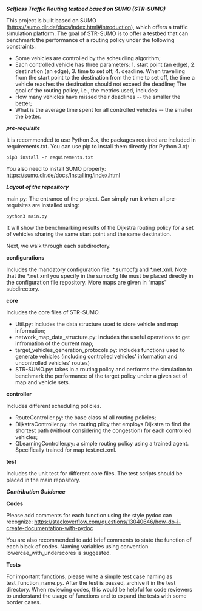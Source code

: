 ***Selfless Traffic Routing testbed based on SUMO (STR-SUMO)***

This project is built based on SUMO (https://sumo.dlr.de/docs/index.html#introduction), which offers a traffic simulation platform.
The goal of STR-SUMO is to offer a testbed that can benchmark the performance of a routing policy under the following constraints:
- Some vehicles are controlled by the scheudling algorithm;
- Each controlled vehicle has three parameters: 1. start point (an edge), 2. destination (an edge), 3. time to set off, 4. deadline. When travelling from the start point to the destination from the time to set off, the time a vehicle reaches the destination should not exceed the deadline;
The goal of the routing policy, i.e., the metrics used, includes:
- How many vehicles have missed their deadlines -- the smaller the better;
- What is the average time spent for all controlled vehicles -- the smaller the better.

***pre-requisite***

It is recommended to use Python 3.x, the packages required are included in requirements.txt. 
You can use pip to install them directly (for Python 3.x):
```
pip3 install -r requirements.txt
```
You also need to install SUMO properly: https://sumo.dlr.de/docs/Installing/index.html


***Layout of the repository***

main.py: The entrance of the project. Can simply run it when all pre-requisites are installed using:
```
python3 main.py
```
It will show the benchmarking results of the Dijkstra routing policy for a set of vehicles sharing the same start point and the same destination.

Next, we walk through each subdirectory.

**configurations**

Includes the mandatory configuration file: \*.sumocfg and \*.net.xml. Note that the \*.net.xml you specify in the sumocfg file must be placed directly in the configuration file repository.
More maps are given in “maps" subdirectory.

**core**

Includes the core files of STR-SUMO. 
- Util.py: includes the data structure used to store vehicle and map information;
- network_map_data_structure.py: includes the useful operations to get infromation of the current map;
- target_vehicles_generation_protocols.py: includes functions used to generate vehicles (including controlled vehicles' information and uncontrolled vehicles' routes)
- STR-SUMO.py: takes in a routing policy and performs the simulation to benchmark the performance of the target policy under a given set of map and vehicle sets.

**controller**

Includes different scheduling policies.
- RouteController.py: the base class of all routing policies;
- DijkstraController.py: the routing plicy that employs Dijkstra to find the shortest path (without considering the congestion) for each controlled vehicles;
- QLearningController.py: a simple routing policy using a trained agent. Specifically trained for map test.net.xml.

**test**

Includes the unit test for different core files.
The test scripts should be placed in the main repository.

***Contribution Guidance***

**Codes**

Please add comments for each function using the style pydoc can recognize: https://stackoverflow.com/questions/13040646/how-do-i-create-documentation-with-pydoc

You are also recommended to add brief comments to state the function of each block of codes. Naming variables using convention lowercae_with_underscores is suggested.

**Tests**

For important functions, please write a simple test case naming as test_function_name.py. After the test is passed, archive it in the test directory. When reviewing codes, this would be helpful for code reviewers to understand the usage of functions and to expand the tests with some border cases.
